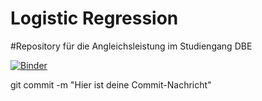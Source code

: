 # Logistic Regression

#Repository für die Angleichsleistung im Studiengang DBE

[![Binder](https://mybinder.org/badge_logo.svg)](https://mybinder.org/v2/gh/Phips91/LogisticRegression/HEAD)

git commit -m "Hier ist deine Commit-Nachricht"
